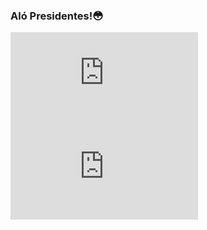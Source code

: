### Aló Presidentes!😳
  [![My Stats](https://github-stats-evirunurm.vercel.app/api/stats.js?username=aamigotc&peng=false)](https://github.com/evirunurm/github-stats)
  [![My languages](https://github-stats-evirunurm.vercel.app/api/languages.js?username=aamigotc)](https://github.com/evirunurm/github-stats)

